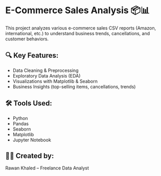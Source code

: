 # E-Commerce Sales Analysis 📦📊

This project analyzes various e-commerce sales CSV reports (Amazon, international, etc.) to understand business trends, cancellations, and customer behaviors.

## 🔍 Key Features:
- Data Cleaning & Preprocessing
- Exploratory Data Analysis (EDA)
- Visualizations with Matplotlib & Seaborn
- Business Insights (top-selling items, cancellations, trends)

## 🛠️ Tools Used:
- Python
- Pandas
- Seaborn
- Matplotlib
- Jupyter Notebook


## 👩‍💻 Created by:
Rawan Khaled – Freelance Data Analyst
